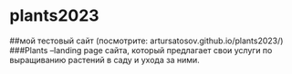 # plants2023
##мой тестовый сайт (посмотрите: artursatosov.github.io/plants2023/)
###Plants –landing page сайта,
который предлагает свои услуги
по выращиванию растений в саду и ухода за ними.
